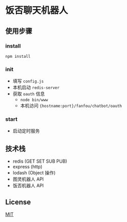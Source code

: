 饭否聊天机器人
===

使用步骤
---
### install
`npm install`

### init
- 填写 `config.js`
- 本机启动 `redis-server`
- 获取 `oauth` 信息
  - `node bin/www`
  - 本机访问 `{hostname:port}/fanfou/chatbot/oauth`

### start
- 启动定时服务



技术栈
---
- redis (GET SET SUB PUB)
- express (http)
- lodash (Object 操作)
- 图灵机器人 API
- 饭否机器人 API

License
---
[MIT](LiCENSE)